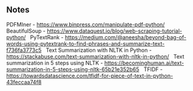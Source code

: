 ## Notes


PDFMIner - https://www.binpress.com/manipulate-pdf-python/
 
BeautifulSoup - https://www.dataquest.io/blog/web-scraping-tutorial-python/
 
PyTextRank - https://medium.com/@aneesha/beyond-bag-of-words-using-pytextrank-to-find-phrases-and-summarize-text-f736fa3773c5
 
Text Summarization with NLTK in Python - https://stackabuse.com/text-summarization-with-nltk-in-python/
 
Text summarization in 5 steps using NLTK - https://becominghuman.ai/text-summarization-in-5-steps-using-nltk-65b21e352b65
 
TFIDF - https://towardsdatascience.com/tfidf-for-piece-of-text-in-python-43feccaa74f8

